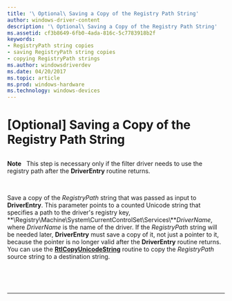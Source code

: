 ```yaml
---
title: '\ Optional\ Saving a Copy of the Registry Path String'
author: windows-driver-content
description: '\ Optional\ Saving a Copy of the Registry Path String'
ms.assetid: cf3b8649-6fb0-4ada-816c-5c7783918b2f
keywords:
- RegistryPath string copies
- saving RegistryPath string copies
- copying RegistryPath strings
ms.author: windowsdriverdev
ms.date: 04/20/2017
ms.topic: article
ms.prod: windows-hardware
ms.technology: windows-devices
---
```


# \[Optional\] Saving a Copy of the Registry Path String


## <span id="ddk_saving_a_copy_of_the_registry_path_string_if"></span><span id="DDK_SAVING_A_COPY_OF_THE_REGISTRY_PATH_STRING_IF"></span>


**Note**   This step is necessary only if the filter driver needs to use the registry path after the **DriverEntry** routine returns.

 

Save a copy of the *RegistryPath* string that was passed as input to **DriverEntry**. This parameter points to a counted Unicode string that specifies a path to the driver's registry key, **\\Registry\\Machine\\System\\CurrentControlSet\\Services\\***DriverName*, where *DriverName* is the name of the driver. If the *RegistryPath* string will be needed later, **DriverEntry** must save a copy of it, not just a pointer to it, because the pointer is no longer valid after the **DriverEntry** routine returns. You can use the [**RtlCopyUnicodeString**](https://msdn.microsoft.com/library/windows/hardware/ff561817) routine to copy the *RegistryPath* source string to a destination string.

 

 


--------------------



